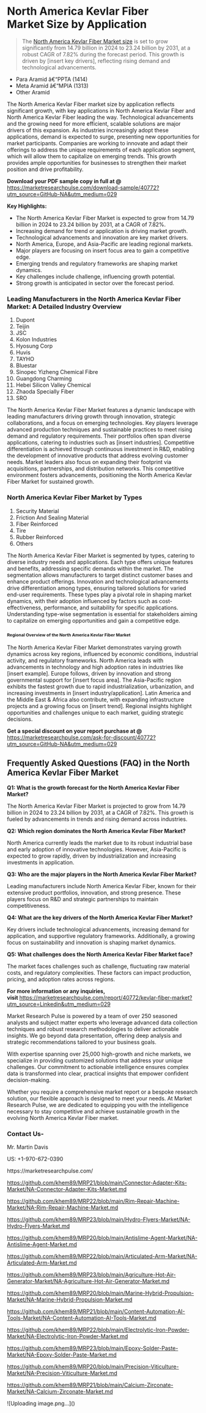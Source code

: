 <h1>North America Kevlar Fiber Market&nbsp;Size by Application</h1><blockquote><p>The <a href="https://marketresearchpulse.com/download-sample/40772?utm_source=GitHub-NA&amp;utm_medium=029">North America Kevlar Fiber Market size</a> is set to grow significantly from 14.79 billion in 2024 to 23.24 billion by 2031, at a robust CAGR of 7.82% during the forecast period. This growth is driven by [insert key drivers], reflecting rising demand and technological advancements.</p></blockquote><ul><li>Para Aramid â€“PPTA (1414) <li> Meta Aramid â€“MPIA (1313) <li> Other Aramid</li></ul><p>The North America Kevlar Fiber market size by application reflects significant growth, with key applications in North America Kevlar Fiber and North America Kevlar Fiber leading the way. Technological advancements and the growing need for more efficient, scalable solutions are major drivers of this expansion. As industries increasingly adopt these applications, demand is expected to surge, presenting new opportunities for market participants. Companies are working to innovate and adapt their offerings to address the unique requirements of each application segment, which will allow them to capitalize on emerging trends. This growth provides ample opportunities for businesses to strengthen their market position and drive profitability.</p><p><strong>Download your PDF sample copy in full at @ </strong><a href="https://marketresearchpulse.com/download-sample/40772?utm_source=GitHub-NA&amp;utm_medium=029">https://marketresearchpulse.com/download-sample/40772?utm_source=GitHub-NA&amp;utm_medium=029</a></p><p><strong>Key Highlights: </strong></p><ul><li>The North America Kevlar Fiber Market is expected to grow from 14.79 billion in 2024 to 23.24 billion by 2031, at a CAGR of 7.82%.</li><li>Increasing demand for trend or application is driving market growth.</li><li>Technological advancements and innovation are key market drivers.</li><li>North America, Europe, and Asia-Pacific are leading regional markets.</li><li>Major players are focusing on insert focus area to gain a competitive edge.</li><li>Emerging trends and regulatory frameworks are shaping market dynamics.</li><li>Key challenges include challenge, influencing growth potential.</li><li>Strong growth is anticipated in sector over the forecast period.</li></ul><h3>Leading Manufacturers in the North America Kevlar Fiber Market: A Detailed Industry Overview</h3><ol><li>Dupont</li><li>Teijin</li><li>JSC</li><li>Kolon Industries</li><li>Hyosung Corp</li><li>Huvis</li><li>TAYHO</li><li>Bluestar</li><li>Sinopec Yizheng Chemical Fibre</li><li>Guangdong Charming</li><li>Hebei Silicon Valley Chemical</li><li>Zhaoda Specially Fiber</li><li>SRO</li></ol><div class="flex max-w-full flex-col flex-grow"><div class="min-h-8 text-message flex w-full flex-col items-end gap-2 whitespace-normal break-words [.text-message+&amp;]:mt-5" dir="auto" data-message-author-role="assistant" data-message-id="fd8432e4-4910-450d-b182-61b7bfb0a01f" data-message-model-slug="gpt-4o"><div class="flex w-full flex-col gap-1 empty:hidden first:pt-[3px]"><div class="markdown prose w-full break-words dark:prose-invert light"><p>The North America Kevlar Fiber Market features a dynamic landscape with leading manufacturers driving growth through innovation, strategic collaborations, and a focus on emerging technologies. Key players leverage advanced production techniques and sustainable practices to meet rising demand and regulatory requirements. Their portfolios often span diverse applications, catering to industries such as [insert industries]. Competitive differentiation is achieved through continuous investment in R&amp;D, enabling the development of innovative products that address evolving customer needs. Market leaders also focus on expanding their footprint via acquisitions, partnerships, and distribution networks. This competitive environment fosters advancements, positioning the North America Kevlar Fiber Market for sustained growth.</p></div></div></div></div><h3>North America Kevlar Fiber Market by Types</h3><ol><li>Security Material <li> Friction And Sealing Material <li> Fiber Reinforced <li> Tire <li> Rubber Reinforced <li> Others</li></ol><div class="flex max-w-full flex-col flex-grow"><div class="min-h-8 text-message flex w-full flex-col items-end gap-2 whitespace-normal break-words [.text-message+&amp;]:mt-5" dir="auto" data-message-author-role="assistant" data-message-id="084470be-0bb7-4664-bddf-5156b4f41249" data-message-model-slug="gpt-4o-mini"><div class="flex w-full flex-col gap-1 empty:hidden first:pt-[3px]"><div class="markdown prose w-full break-words dark:prose-invert light"><p>The North America Kevlar Fiber Market is segmented by types, catering to diverse industry needs and applications. Each type offers unique features and benefits, addressing specific demands within the market. The segmentation allows manufacturers to target distinct customer bases and enhance product offerings. Innovation and technological advancements drive differentiation among types, ensuring tailored solutions for varied end-user requirements. These types play a pivotal role in shaping market dynamics, with their adoption influenced by factors such as cost-effectiveness, performance, and suitability for specific applications. Understanding type-wise segmentation is essential for stakeholders aiming to capitalize on emerging opportunities and gain a competitive edge.</p></div></div></div></div><h3><span style="font-size: 11px;">Regional Overview of the North America Kevlar Fiber Market</span></h3><div class="flex max-w-full flex-col flex-grow"><div class="min-h-8 text-message flex w-full flex-col items-end gap-2 whitespace-normal break-words [.text-message+&amp;]:mt-5" dir="auto" data-message-author-role="assistant" data-message-id="e9038762-ce64-4e30-91c9-9bd413514231" data-message-model-slug="gpt-4o-mini"><div class="flex w-full flex-col gap-1 empty:hidden first:pt-[3px]"><div class="markdown prose w-full break-words dark:prose-invert light"><p>The North America Kevlar Fiber Market demonstrates varying growth dynamics across key regions, influenced by economic conditions, industrial activity, and regulatory frameworks. North America leads with advancements in technology and high adoption rates in industries like [insert example]. Europe follows, driven by innovation and strong governmental support for [insert focus area]. The Asia-Pacific region exhibits the fastest growth due to rapid industrialization, urbanization, and increasing investments in [insert industry/application]. Latin America and the Middle East &amp; Africa also contribute, with expanding infrastructure projects and a growing focus on [insert trend]. Regional insights highlight opportunities and challenges unique to each market, guiding strategic decisions.</p></div></div></div></div><p><strong>Get a special discount on your report purchase at @ </strong><a href="https://marketresearchpulse.com/ask-for-discount/40772?utm_source=GitHub-NA&amp;utm_medium=029">https://marketresearchpulse.com/ask-for-discount/40772?utm_source=GitHub-NA&amp;utm_medium=029</a></p><h2>Frequently Asked Questions (FAQ) in the North America Kevlar Fiber Market</h2><p><strong>Q1: What is the growth forecast for the North America Kevlar Fiber Market?</strong></p><p>The North America Kevlar Fiber Market is projected to grow from 14.79 billion in 2024 to 23.24 billion by 2031, at a CAGR of 7.82%. This growth is fueled by advancements in trends and rising demand across industries.</p><p><strong>Q2: Which region dominates the North America Kevlar Fiber Market?</strong></p><p>North America currently leads the market due to its robust industrial base and early adoption of innovative technologies. However, Asia-Pacific is expected to grow rapidly, driven by industrialization and increasing investments in application.</p><p><strong>Q3: Who are the major players in the North America Kevlar Fiber Market?</strong></p><p>Leading manufacturers include North America Kevlar Fiber, known for their extensive product portfolios, innovation, and strong presence. These players focus on R&amp;D and strategic partnerships to maintain competitiveness.</p><p><strong>Q4: What are the key drivers of the North America Kevlar Fiber Market?</strong></p><p>Key drivers include technological advancements, increasing demand for application, and supportive regulatory frameworks. Additionally, a growing focus on sustainability and innovation is shaping market dynamics.</p><p><strong>Q5: What challenges does the North America Kevlar Fiber Market face?</strong></p><p>The market faces challenges such as challenge, fluctuating raw material costs, and regulatory complexities. These factors can impact production, pricing, and adoption rates across regions.</p><p><strong>For more information or any inquiries, visit&nbsp;</strong><a href="https://marketresearchpulse.com/report/40772/kevlar-fiber-market?utm_source=Linkedin&utm_medium=029">https://marketresearchpulse.com/report/40772/kevlar-fiber-market?utm_source=Linkedin&utm_medium=029</a></p><p>Market Research Pulse is powered by a team of over 250 seasoned analysts and subject matter experts who leverage advanced data collection techniques and robust research methodologies to deliver actionable insights. We go beyond data presentation, offering deep analysis and strategic recommendations tailored to your business goals.</p><p>With expertise spanning over 25,000 high-growth and niche markets, we specialize in providing customized solutions that address your unique challenges. Our commitment to actionable intelligence ensures complex data is transformed into clear, practical insights that empower confident decision-making.</p><p>Whether you require a comprehensive market report or a bespoke research solution, our flexible approach is designed to meet your needs. At Market Research Pulse, we are dedicated to equipping you with the intelligence necessary to stay competitive and achieve sustainable growth in the evolving North America Kevlar Fiber market.</p><h3><strong>Contact Us-</strong></h3><p>Mr. Martin Davis</p><p>US: +1-970-672-0390</p><p>https://marketresearchpulse.com/</p><p><a href="https://github.com/khem89/MRP21/blob/main/Connector-Adapter-Kits-Market/NA-Connector-Adapter-Kits-Market.md">https://github.com/khem89/MRP21/blob/main/Connector-Adapter-Kits-Market/NA-Connector-Adapter-Kits-Market.md</a></p><p><a href="https://github.com/khem89/MRP22/blob/main/Rim-Repair-Machine-Market/NA-Rim-Repair-Machine-Market.md">https://github.com/khem89/MRP22/blob/main/Rim-Repair-Machine-Market/NA-Rim-Repair-Machine-Market.md</a></p><p><a href="https://github.com/khem89/MRP23/blob/main/Hydro-Flyers-Market/NA-Hydro-Flyers-Market.md">https://github.com/khem89/MRP23/blob/main/Hydro-Flyers-Market/NA-Hydro-Flyers-Market.md</a></p><p><a href="https://github.com/khem89/MRP20/blob/main/Antislime-Agent-Market/NA-Antislime-Agent-Market.md">https://github.com/khem89/MRP20/blob/main/Antislime-Agent-Market/NA-Antislime-Agent-Market.md</a></p><p><a href="https://github.com/khem89/MRP22/blob/main/Articulated-Arm-Market/NA-Articulated-Arm-Market.md">https://github.com/khem89/MRP22/blob/main/Articulated-Arm-Market/NA-Articulated-Arm-Market.md</a></p><p><a href="https://github.com/khem89/MRP23/blob/main/Agriculture-Hot-Air-Generator-Market/NA-Agriculture-Hot-Air-Generator-Market.md">https://github.com/khem89/MRP23/blob/main/Agriculture-Hot-Air-Generator-Market/NA-Agriculture-Hot-Air-Generator-Market.md</a></p><p><a href="https://github.com/khem89/MRP20/blob/main/Marine-Hybrid-Propulsion-Market/NA-Marine-Hybrid-Propulsion-Market.md">https://github.com/khem89/MRP20/blob/main/Marine-Hybrid-Propulsion-Market/NA-Marine-Hybrid-Propulsion-Market.md</a></p><p><a href="https://github.com/khem89/MRP21/blob/main/Content-Automation-AI-Tools-Market/NA-Content-Automation-AI-Tools-Market.md">https://github.com/khem89/MRP21/blob/main/Content-Automation-AI-Tools-Market/NA-Content-Automation-AI-Tools-Market.md</a></p><p><a href="https://github.com/khem89/MRP22/blob/main/Electrolytic-Iron-Powder-Market/NA-Electrolytic-Iron-Powder-Market.md">https://github.com/khem89/MRP22/blob/main/Electrolytic-Iron-Powder-Market/NA-Electrolytic-Iron-Powder-Market.md</a></p><p><a href="https://github.com/khem89/MRP23/blob/main/Epoxy-Solder-Paste-Market/NA-Epoxy-Solder-Paste-Market.md">https://github.com/khem89/MRP23/blob/main/Epoxy-Solder-Paste-Market/NA-Epoxy-Solder-Paste-Market.md</a></p><p><a href="https://github.com/khem89/MRP20/blob/main/Precision-Viticulture-Market/NA-Precision-Viticulture-Market.md">https://github.com/khem89/MRP20/blob/main/Precision-Viticulture-Market/NA-Precision-Viticulture-Market.md</a></p><p><a href="https://github.com/khem89/MRP21/blob/main/Calcium-Zirconate-Market/NA-Calcium-Zirconate-Market.md">https://github.com/khem89/MRP21/blob/main/Calcium-Zirconate-Market/NA-Calcium-Zirconate-Market.md</a></p>
![Uploading image.png…]()
